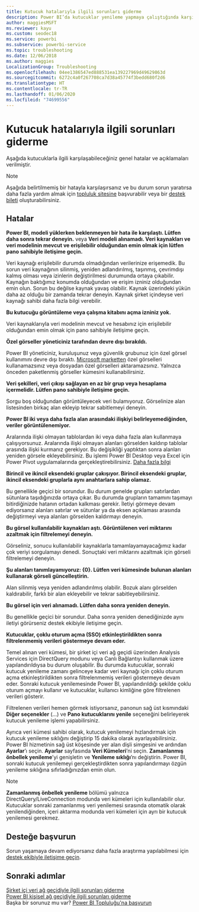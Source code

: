```yaml
---
title: Kutucuk hatalarıyla ilgili sorunları giderme
description: Power BI’da kutucuklar yenileme yapmaya çalıştığında karşılaşılabilecek genel hatalar
author: maggiesMSFT
ms.reviewer: kayu
ms.custom: seodec18
ms.service: powerbi
ms.subservice: powerbi-service
ms.topic: troubleshooting
ms.date: 12/06/2018
ms.author: maggies
LocalizationGroup: Troubleshooting
ms.openlocfilehash: 04ee1386547ed888531ea139227969d49629863d
ms.sourcegitcommit: 6272c4a0f267708ca7d38a45774f3bedd680f2d6
ms.translationtype: HT
ms.contentlocale: tr-TR
ms.lasthandoff: 01/06/2020
ms.locfileid: "74699556"
---
```

# <a name="troubleshooting-tile-errors"></a>Kutucuk hatalarıyla ilgili sorunları giderme
Aşağıda kutucuklarla ilgili karşılaşabileceğiniz genel hatalar ve açıklamaları verilmiştir.

> [!NOTE]
> Aşağıda belirtilmemiş bir hatayla karşılaşırsanız ve bu durum sorun yaratırsa daha fazla yardım almak için [topluluk sitesine](https://community.powerbi.com/) başvurabilir veya bir [destek bileti](https://powerbi.microsoft.com/support/) oluşturabilirsiniz.
> 
> 

## <a name="errors"></a>Hatalar
**Power BI, modeli yüklerken beklenmeyen bir hata ile karşılaştı. Lütfen daha sonra tekrar deneyin.**
veya **Veri modeli alınamadı. Veri kaynakları ve veri modelinin mevcut ve erişilebilir olduğundan emin olmak için lütfen pano sahibiyle iletişime geçin.**

Veri kaynağı erişilebilir durumda olmadığından verilerinize erişemedik. Bu sorun veri kaynağının silinmiş, yeniden adlandırılmış, taşınmış, çevrimdışı kalmış olması veya izinlerin değiştirilmesi durumunda ortaya çıkabilir. Kaynağın baktığımız konumda olduğundan ve erişim izniniz olduğundan emin olun. Sorun bu değilse kaynak yavaş olabilir. Kaynak üzerindeki yükün daha az olduğu bir zamanda tekrar deneyin. Kaynak şirket içindeyse veri kaynağı sahibi daha fazla bilgi verebilir.

**Bu kutucuğu görüntüleme veya çalışma kitabını açma izniniz yok.**

Veri kaynaklarıyla veri modelinin mevcut ve hesabınız için erişilebilir olduğundan emin olmak için pano sahibiyle iletişime geçin.

**Özel görseller yöneticiniz tarafından devre dışı bırakıldı.**

Power BI yöneticiniz, kuruluşunuz veya güvenlik grubunuz için özel görsel kullanımını devre dışı bıraktı. [Microsoft marketten](https://appsource.microsoft.com/marketplace/apps?page=1&product=power-bi-visuals) özel görselleri kullanamazsınız veya dosyadan özel görselleri aktaramazsınız. Yalnızca önceden paketlenmiş görseller kümesini kullanabilirsiniz.


**Veri şekilleri, veri çıkışı sağlayan en az bir grup veya hesaplama içermelidir. Lütfen pano sahibiyle iletişime geçin.**

Sorgu boş olduğundan görüntüleyecek veri bulamıyoruz. Görselinize alan listesinden birkaç alan ekleyip tekrar sabitlemeyi deneyin.

**Power BI iki veya daha fazla alan arasındaki ilişkiyi belirleyemediğinden, veriler görüntülenemiyor.**

Aralarında ilişki olmayan tablolardan iki veya daha fazla alan kullanmaya çalışıyorsunuz. Aralarında ilişki olmayan alanları görselden kaldırıp tablolar arasında ilişki kurmanız gerekiyor. Bu değişikliği yaptıktan sonra alanları yeniden görsele ekleyebilirsiniz. Bu işlemi Power BI Desktop veya Excel için Power Pivot uygulamalarında gerçekleştirebilirsiniz. [Daha fazla bilgi](desktop-create-and-manage-relationships.md)

**Birincil ve ikincil eksendeki gruplar çakışıyor. Birincil eksendeki gruplar, ikincil eksendeki gruplarla aynı anahtarlara sahip olamaz.**

Bu genellikle geçici bir sorundur. Bu durum genelde grupları satırlardan sütunlara taşıdığınızda ortaya çıkar. Bu durumda grupların tamamını taşımayı bitirdiğinizde hatanın ortadan kalkması gerekir. İletiyi görmeye devam ediyorsanız alanları satırlar ve sütunlar ya da eksen açıklaması arasında değiştirmeyi veya alanları görselden kaldırmayı deneyin.  

**Bu görsel kullanılabilir kaynakları aştı. Görüntülenen veri miktarını azaltmak için filtrelemeyi deneyin.**

Görseliniz, sonucu kullanılabilir kaynaklarla tamamlayamayacağımız kadar çok veriyi sorgulamayı denedi. Sonuçtaki veri miktarını azaltmak için görseli filtrelemeyi deneyin.

**Şu alanları tanımlayamıyoruz: {0}. Lütfen veri kümesinde bulunan alanları kullanarak görseli güncelleştirin.**

Alan silinmiş veya yeniden adlandırılmış olabilir. Bozuk alanı görselden kaldırabilir, farklı bir alan ekleyebilir ve tekrar sabitleyebilirsiniz.

**Bu görsel için veri alınamadı. Lütfen daha sonra yeniden deneyin.**

Bu genellikle geçici bir sorundur. Daha sonra yeniden denediğinizde aynı iletiyi görürseniz destek ekibiyle iletişime geçin.

**Kutucuklar, çoklu oturum açma (SSO) etkinleştirildikten sonra filtrelenmemiş verileri göstermeye devam eder.**

Temel alınan veri kümesi, bir şirket içi veri ağ geçidi üzerinden Analysis Services için DirectQuery modunu veya Canlı Bağlantıyı kullanmak üzere yapılandırıldıysa bu durum oluşabilir. Bu durumda kutucuklar, sonraki kutucuk yenileme zamanı gelinceye kadar veri kaynağı için çoklu oturum açma etkinleştirildikten sonra filtrelenmemiş verileri göstermeye devam eder. Sonraki kutucuk yenilemesinde Power BI, yapılandırıldığı şekilde çoklu oturum açmayı kullanır ve kutucuklar, kullanıcı kimliğine göre filtrelenen verileri gösterir. 

Filtrelenen verileri hemen görmek istiyorsanız, panonun sağ üst kısmındaki **Diğer seçenekler** (...) ve **Pano kutucuklarını yenile** seçeneğini belirleyerek kutucuk yenileme işlemi yapabilirsiniz.

Ayrıca veri kümesi sahibi olarak, kutucuk yenilemeyi hızlandırmak için kutucuk yenileme sıklığını değiştirip 15 dakika olarak ayarlayabilirsiniz. Power BI hizmetinin sağ üst köşesinde yer alan dişli simgesini ve ardından **Ayarlar**’ı seçin. **Ayarlar** sayfasında **Veri Kümeleri**’ni seçin. **Zamanlanmış önbellek yenileme**’yi genişletin ve **Yenileme sıklığı**’nı değiştirin. Power BI, sonraki kutucuk yenilemeyi gerçekleştirdikten sonra yapılandırmayı özgün yenileme sıklığına sıfırladığınızdan emin olun.

> [!NOTE]
> **Zamanlanmış önbellek yenileme** bölümü yalnızca DirectQuery/LiveConnection modunda veri kümeleri için kullanılabilir olur. Kutucuklar sonraki zamanlanmış veri yenilemesi sırasında otomatik olarak yenilendiğinden, içeri aktarma modunda veri kümeleri için ayrı bir kutucuk yenilemesi gerekmez.

## <a name="contact-support"></a>Desteğe başvurun
Sorun yaşamaya devam ediyorsanız daha fazla araştırma yapılabilmesi için [destek ekibiyle iletişime geçin](https://support.powerbi.com).

## <a name="next-steps"></a>Sonraki adımlar
[Şirket içi veri ağ geçidiyle ilgili sorunları giderme](service-gateway-onprem-tshoot.md)  
[Power BI kişisel ağ geçidiyle ilgili sorunları giderme](service-admin-troubleshooting-power-bi-personal-gateway.md)  
Başka bir sorunuz mu var? [Power BI Topluluğu'na başvurun](https://community.powerbi.com/)

